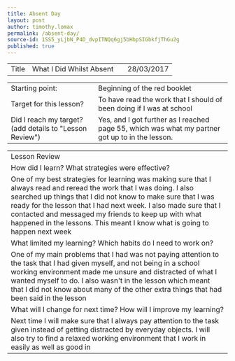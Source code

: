```yaml
---
title: Absent Day
layout: post
author: timothy.lomax
permalink: /absent-day/
source-id: 1SS5_yLjbN_P4D_dvpITNQq6gj5bHbpSIGbkfjThGu2g
published: true
---
```

<table>
  <tr>
    <td>Title</td>
    <td>
What I Did Whilst Absent</td>
    <td></td>
    <td>28/03/2017</td>
  </tr>
</table>


<table>
  <tr>
    <td>Starting point:</td>
    <td>Beginning of the red booklet</td>
  </tr>
  <tr>
    <td>Target for this lesson?</td>
    <td>To have read the work that I should of been doing if I was at school</td>
  </tr>
  <tr>
    <td>Did I reach my target? 
(add details to "Lesson Review")</td>
    <td>Yes, and I got further as I reached page 55, which was what my partner got up to in the lesson.</td>
  </tr>
</table>


<table>
  <tr>
    <td>Lesson Review</td>
  </tr>
  <tr>
    <td>How did I learn? What strategies were effective? </td>
  </tr>
  <tr>
    <td>One of my best strategies for learning was making sure that I always read and reread the work that I was doing. I also searched up things that I did not know to make sure that I was ready for the lesson that I had next week. I also made sure that I contacted and messaged my friends to keep up with what happened in the lessons. This meant I know what is going to happen next week</td>
  </tr>
  <tr>
    <td>What limited my learning? Which habits do I need to work on? </td>
  </tr>
  <tr>
    <td>One of my main problems that I had was not paying attention to the task that I had given myself, and not being in a school working environment made me unsure and distracted of what I wanted myself to do. I also wasn't in the lesson which meant that I did not know about many of the other extra things that had been said in the lesson </td>
  </tr>
  <tr>
    <td>What will I change for next time? How will I improve my learning?</td>
  </tr>
  <tr>
    <td>Next time I will make sure that I always pay attention to the task given instead of getting distracted by everyday objects. I will also try to find a relaxed working environment that I work in easily as well as good in</td>
  </tr>
</table>


